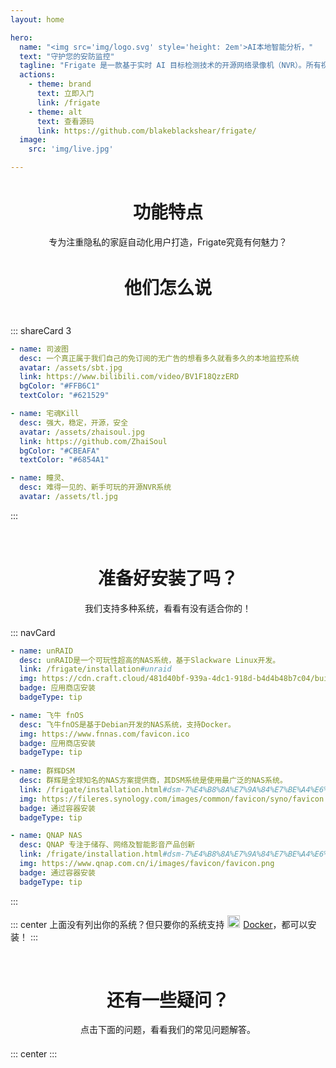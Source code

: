 ```yaml
---
layout: home

hero:
  name: "<img src='img/logo.svg' style='height: 2em'>AI本地智能分析，"
  text: "守护您的安防监控"
  tagline: "Frigate 是一款基于实时 AI 目标检测技术的开源网络录像机（NVR）。所有视频分析都在您本地设备上完成，摄像头画面全程不会上传到云端，数据安全有保障。"
  actions:
    - theme: brand
      text: 立即入门
      link: /frigate
    - theme: alt
      text: 查看源码
      link: https://github.com/blakeblackshear/frigate/
  image:
    src: 'img/live.jpg'

---
```


<div style="text-align: center; margin-bottom: 3em; margin-top: 3em">
  <h1>功能特点</h1>
  <p>专为注重隐私的家庭自动化用户打造，Frigate究竟有何魅力？</p>
</div>
<ResponsiveGrid/>

<div style="text-align: center; margin-bottom: 3em; margin-top: 3em">
  <h1>他们怎么说</h1>
</div>

::: shareCard 3

```yaml
- name: 司波图
  desc: 一个真正属于我们自己的免订阅的无广告的想看多久就看多久的本地监控系统
  avatar: /assets/sbt.jpg
  link: https://www.bilibili.com/video/BV1F18QzzERD
  bgColor: "#FFB6C1"
  textColor: "#621529"

- name: 宅魂Kill
  desc: 强大，稳定，开源，安全
  avatar: /assets/zhaisoul.jpg
  link: https://github.com/ZhaiSoul
  bgColor: "#CBEAFA"
  textColor: "#6854A1"

- name: 瞳灵、
  desc: 难得一见的、新手可玩的开源NVR系统
  avatar: /assets/tl.jpg
```

:::

<div style="text-align: center; margin-bottom: 1.5em; margin-top: 5em">
  <h1>准备好安装了吗？</h1>
  <p>我们支持多种系统，看看有没有适合你的！</p>
</div>

::: navCard
```yaml
- name: unRAID
  desc: unRAID是一个可玩性超高的NAS系统，基于Slackware Linux开发。
  link: /frigate/installation#unraid
  img: https://cdn.craft.cloud/481d40bf-939a-4dc1-918d-b4d4b48b7c04/builds/9f9c5d25-f717-4e21-a124-9a76217b3dd0/artifacts/static/favicon/favicon.ico
  badge: 应用商店安装
  badgeType: tip

- name: 飞牛 fnOS
  desc: 飞牛fnOS是基于Debian开发的NAS系统，支持Docker。
  img: https://www.fnnas.com/favicon.ico
  badge: 应用商店安装
  badgeType: tip
  
- name: 群辉DSM
  desc: 群辉是全球知名的NAS方案提供商，其DSM系统是使用最广泛的NAS系统。
  link: /frigate/installation.html#dsm-7%E4%B8%8A%E7%9A%84%E7%BE%A4%E6%99%96nas
  img: https://fileres.synology.com/images/common/favicon/syno/favicon.ico
  badge: 通过容器安装
  badgeType: tip

- name: QNAP NAS
  desc: QNAP 专注于储存、网络及智能影音产品创新
  link: /frigate/installation.html#dsm-7%E4%B8%8A%E7%9A%84%E7%BE%A4%E6%99%96nas
  img: https://www.qnap.com.cn/i/images/favicon/favicon.png
  badge: 通过容器安装
  badgeType: tip
```
:::

::: center
上面没有列出你的系统？但只要你的系统支持<img src="/assets/docker-icon.ico" width="20" style="display: inline; margin: 0px 5px -5px 5px"/>[Docker](/frigate/installation#docker)，都可以安装！
:::

<div style="text-align: center; margin-bottom: 1.5em; margin-top: 5em">
  <h1>还有一些疑问？</h1>
  <p>点击下面的问题，看看我们的常见问题解答。</p>
</div>

::: center
<Question />
:::